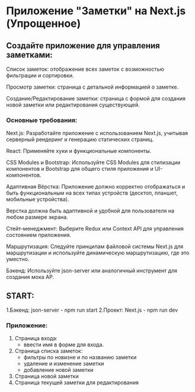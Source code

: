 
# Приложение "Заметки" на Next.js (Упрощенное)


## Создайте приложение для управления заметками:

Список заметок: отображение всех заметок с возможностью
фильтрации и сортировки. 

Просмотр заметки: страница с детальной информацией о заметке. 

Создание/Редактирование заметки: страница с формой для создания
новой заметки или редактирования существующей. 

### Основные требования:

Next.js: Разработайте приложение с использованием Next.js, учитывая серверный рендеринг и генерацию статических страниц. 

React: Применяйте хуки и функциональные компоненты. 

CSS Modules и Bootstrap: Используйте CSS Modules для стилизации
компонентов и Bootstrap для общего стиля приложения и UI- компонентов. 

Адаптивная Вёрстка: Приложение должно корректно отображаться и
быть функциональным на всех типах устройств (десктоп, планшет, мобильные устройства). 

Верстка должна быть адаптивной и удобной для пользователя на любом размере экрана. 

Стейт-менеджмент: Выберите Redux или Context API для управления состоянием приложения. 

Маршрутизация: Следуйте принципам файловой системы Next.js для маршрутизации и используйте динамическую маршрутизацию, где это уместно.

Бэкенд: Используйте json-server или аналогичный инструмент для создания мока AP.

## START:

1.Бэкенд: json-server - npm run start
2.Проект: Next.js - npm run dev

### Приложение:
1. Страница входа: 
    - ввести имя в форме для входа.
2. Страница списка заметок: 
    - фильтры по новизне и по названию заметки
    - удаление и изменение заметки 
    - добавление новой заметки
3. Страница новой заметки
4. Страница текущей заметки для редактирования


